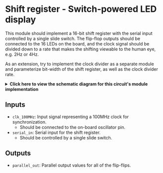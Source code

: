 # Shift register - Switch-powered LED display

This module should implement a 16-bit shift register with the serial input controlled by a single slide switch. The flip-flop outputs should be connected to the 16 LEDs on the board, and the clock signal should be divided down to a rate that makes the shifting viewable to the human eye, e.g. 2Hz or 4Hz.

As an extension, try to implement the clock divider as a separate module and parameterize bit-width of the shift register,
as well as the clock divider rate.

<details>
<summary>
    <b>Click here to view the schematic diagram for this circuit's module implementation</b>
</summary>
<p>
    <br/>
    <img src="schematic.png"/>
</p>
</details>

## Inputs

- `clk_100MHz`: Input signal representing a 100MHz clock for synchronization.
  - Should be connected to the on-board oscillator pin.
- `serial_in`: Serial input for the shift register.
  - Should be controlled by a single slide switch.

## Outputs

- `parallel_out`: Parallel output values for all of the flip-flips.
